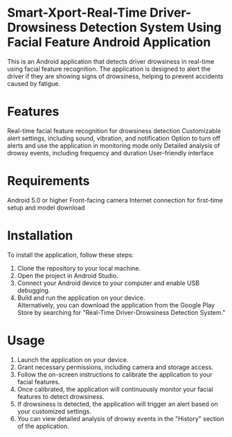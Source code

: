 # Smart-Xport-Real-Time Driver-Drowsiness Detection System Using Facial Feature Android Application
This is an Android application that detects driver drowsiness in real-time using facial feature recognition. The application is designed to alert the driver if they are showing signs of drowsiness, helping to prevent accidents caused by fatigue.

# Features
Real-time facial feature recognition for drowsiness detection
Customizable alert settings, including sound, vibration, and notification
Option to turn off alerts and use the application in monitoring mode only
Detailed analysis of drowsy events, including frequency and duration
User-friendly interface

# Requirements
Android 5.0 or higher
Front-facing camera
Internet connection for first-time setup and model download

# Installation
To install the application, follow these steps:

1. Clone the repository to your local machine.</br>
2. Open the project in Android Studio.</br>
3. Connect your Android device to your computer and enable USB debugging.</br>
4. Build and run the application on your device.</br>
Alternatively, you can download the application from the Google Play Store by searching for "Real-Time Driver-Drowsiness Detection System."

# Usage
1. Launch the application on your device.</br>
2. Grant necessary permissions, including camera and storage access.</br>
3. Follow the on-screen instructions to calibrate the application to your facial features.</br>
4. Once calibrated, the application will continuously monitor your facial features to detect drowsiness.</br>
5. If drowsiness is detected, the application will trigger an alert based on your customized settings.</br>
6. You can view detailed analysis of drowsy events in the "History" section of the application.</br>
